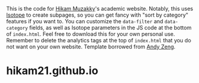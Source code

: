 This is the code for [Hikam Muzakky](https://hikammuzakky.github.io/)'s academic website. Notably, this uses [Isotope](https://isotope.metafizzy.co/) to create subpages, so you can get fancy with "sort by category" features if you want to. You can customize the `data-filter` and `data-category` fields, as well as Isotope parameters in the JS code at the bottom of `index.html`. Feel free to download this for your own personal use. Remember to delete the analytics tags at the top of `index.html` that you do not want on your own website. Template borrowed from [Andy Zeng](https://github.com/andyzeng/andyzeng.github.io).
# hikam21.github.io
